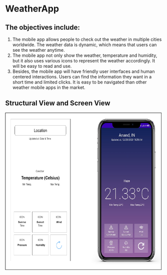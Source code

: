 # WeatherApp

## The objectives include:
1. The mobile app allows people to check out the weather in multiple cities worldwide. 
   The weather data is dynamic, which means that users can see the weather anytime.
2. The mobile app not only show the weather, temperature and humidity, but it also 
   uses various icons to represent the weather accordingly. It will be easy to read and use.
3. Besides, the mobile app will have friendly user interfaces and human centered interactions. 
   Users can find the information they want in a short time and limited clicks. It is easy to 
   be navigated than other weather mobile apps in the market.
   
 ## Structural View and Screen View
<img src="https://github.com/Gruhit13/WeatherApp/blob/main/Screen%20View.png" alt="Board" width="500" height="500">
